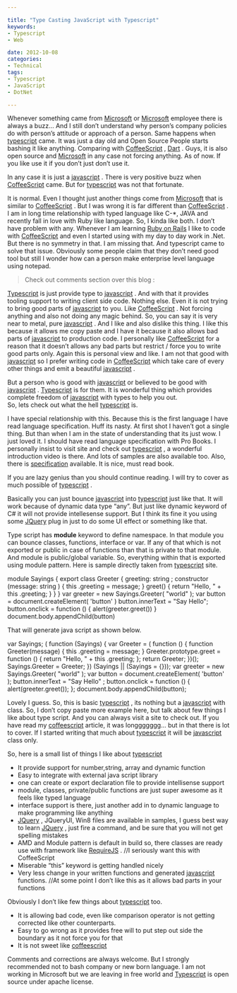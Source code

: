 ```yaml
---

title: "Type Casting JavaScript with Typescript"
keywords:
- Typescript
- Web

date: 2012-10-08 
categories:
- Technical
tags:
- Typescript
- JavaScript
- DotNet

---
```

Whenever something came from [Microsoft][1] or [Microsoft][1] employee there is always a buzz… And I still don’t understand why person’s company policies do with person’s attitude or approach of a person. Same happens when [typescript][2] came. It was just a day old and Open Source People starts bashing it like anything. Comparing with [CoffeeScript][3] , [Dart][4] . Guys, it is also open source and [Microsoft][1] in any case not forcing anything. As of now. If you like use it if you don’t just don’t use it. 

In any case it is just a [javascript][5] . There is very positive buzz when [CoffeeScript][3] came. But for [typescript][2] was not that fortunate.

It is normal. Even I thought just another things come from [Microsoft][1] that is similar to [CoffeeScript][3] . But I was wrong it is far different than [CoffeeScript][3] . I am in long time relationship with typed language like C-*, JAVA and recently fall in love with Ruby like language. So, I kinda like both. I don’t have problem with any. Whenever I am learning [Ruby on Rails][6] I like to code with [CoffeeScript][3] and even I started using with my day to day work in .Net. But there is no symmetry in that. I am missing that. And typescript came to solve that issue. Obviously some people claim that they don’t need good tool but still I wonder how can a person make enterprise level language using notepad.

> Check out comments section over this blog :  
 
[Typescript][2] is just provide type to [javascript][5] . And with that it provides tooling support to writing client side code. Nothing else. Even it is not trying to bring good parts of [javascript][5] to you. Like [CoffeeScript][3] . Not forcing anything and also not doing any magic behind. So, you can say it is very near to metal, pure [javascript][5] . And I like and also dislike this thing. I like this because it allows me copy paste and I have it because it also allows bad parts of [javascript][5] to production code. I personally like [CoffeeScript][3] for a reason that it doesn’t allows any bad parts but restrict / force you to write good parts only. Again this is personal view and like. I am not that good with [javascript][5] so I prefer writing code in [CoffeeScript][3] which take care of every other things and emit a beautiful [javascript][5] . 

But a person who is good with [javascript][5] or believed to be good with [javascript][5] . [Typescript][2] is for them. It is wonderful thing which provides complete freedom of [javascript][5] with types to help you out.   
So, lets check out what the hell [typescript][2] is.

I have special relationship with this. Because this is the first language I have read language specification. Huff its nasty. At first shot I haven’t got a single thing. But than when I am in the state of understanding that its just wow. I just loved it. I should have read language specification with Pro Books. I personally insist to visit site and check out [typescript][2] , a wonderful introduction video is there. And lots of samples are also available too. Also, there is [specification][7] available. It is nice, must read book.

If you are lazy genius than you should continue reading. I will try to cover as much possible of [typescript][2] .

Basically you can just bounce [javascript][5] into [typescript][2] just like that. It will work because of dynamic data type “any”. But just like dynamic keyword of C# it will not provide intellesense support. But I think its fine it you using some [JQuery][7] plug in just to do some UI effect or something like that.

Type script has **module** keyword to define namespace. In that module you can bounce classes, functions, interface or var. If any of that which is not exported or public in case of functions than that is private to that module. And module is public/global variable. So, everything within that is exported using module pattern. Here is sample directly taken from [typescript][2] site. 
  
  module Sayings { 
    export class Greeter { 
      greeting: string ; 
      constructor (message: string ) { 
        this .greeting = message; 
      } 
      greet() { 
      return "Hello, " + this .greeting; } 
      } 
    } 
    var greeter = new Sayings.Greeter( "world" ); 
    var button = document.createElement( 'button' ) 
    button.innerText = "Say Hello"; 
    button.onclick = function () { 
      alert(greeter.greet()) 
    } 
    document.body.appendChild(button) 

That will generate java script as shown below.

  var Sayings; 
  ( function (Sayings) { 
    var Greeter = ( function () { 
      function Greeter(message) { 
        this .greeting = message; 
        } 
        Greeter.prototype.greet = function () { 
        return "Hello, " + this .greeting; }; 
        return Greeter; })(); 
        Sayings.Greeter = Greeter; })
        (Sayings || (Sayings = {})); 
        var greeter = new Sayings.Greeter( "world" ); 
        var button = document.createElement( 'button' ); 
        button.innerText = "Say Hello" ; 
        button.onclick = function () { 
          alert(greeter.greet()); }; 
        document.body.appendChild(button); 


Lovely I guess. So, this is basic [typescript][2] , its nothing but a [javascript][5] with class. So, I don’t copy paste more example here, but talk about few things I like about type script. And you can always visit a site to check out. If you have read my [coffeescript][3] article, it was longgggggg… but in that there is lot to cover. If I started writing that much about [typescript][2] it will be [javascript][5] class only.

So, here is a small list of things I like about [typescript][2] 

*   It provide support for number,string, array and dynamic function
*   Easy to integrate with external java script library
*   one can create or export declaration file to provide intellisense support
*   module, classes, private/public functions are just super awesome as it feels like typed language
*   interface support is there, just another add in to dynamic language to make programming like anything
*   [JQuery][8] , JQueryUI, Win8 files are available in samples, I guess best way to learn [JQuery][8] , just fire a command, and be sure that you will not get spelling mistakes 
*   AMD and Module pattern is default in build so, there classes are ready use with framework like [RequireJS][9] . //I seriously want this with CoffeeScript 
*   Miserable “this” keyword is getting handled nicely
*   Very less change in your written functions and generated [javascript][5] functions. //At some point I don’t like this as it allows bad parts in your functions 

Obviously I don’t like few things about [typescript][2] too.

*   It is allowing bad code, even like comparison operator is not getting corrected like other counterparts.
*   Easy to go wrong as it provides free will to put step out side the boundary as it not force you for that
*   It is not sweet like [coffeescript][3]

Comments and corrections are always welcome. But I strongly recommended not to bash company or new born language. I am not working in Microsoft but we are leaving in free world and [Typescript][2] is open source under apache license.

 [1]: https://www.microsoft.com
 [2]: http://www.typescriptlang.org
 [3]: http://kunjan.in/archives/coffee-with-coffeescript
 [4]: http://www.dartlang.org/
 [5]: http://vanilla-js.com/
 [6]: http://rubyonrails.org/
 [7]: http://go.microsoft.com/fwlink/?LinkId=267238
 [8]: http://jquery.com/
 [9]: http://www.requirejs.org/